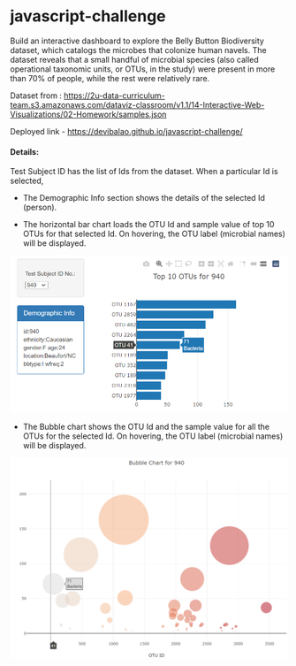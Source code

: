 # javascript-challenge

Build an interactive dashboard to explore the Belly Button Biodiversity dataset, which catalogs the microbes that colonize human navels. The dataset reveals that a small handful of microbial species (also called operational taxonomic units, or OTUs, in the study) were present in more than 70% of people, while the rest were relatively rare.

Dataset from : https://2u-data-curriculum-team.s3.amazonaws.com/dataviz-classroom/v1.1/14-Interactive-Web-Visualizations/02-Homework/samples.json

Deployed link - https://devibalao.github.io/javascript-challenge/

#### Details:
Test Subject ID has the list of Ids from the dataset. When a particular Id is selected, 

* The Demographic Info section shows the details of the selected Id (person).

* The horizontal bar chart loads the OTU Id and sample value of top 10 OTUs for that selected Id. On hovering, the OTU label (microbial names) will be displayed.

![ID, Demographic Info, Bar chart](image-3.png)

* The Bubble chart shows the OTU Id and the sample value for all the OTUs for the selected Id. On hovering, the OTU label (microbial names) will be displayed.

![Bubble Chart](image.png)

